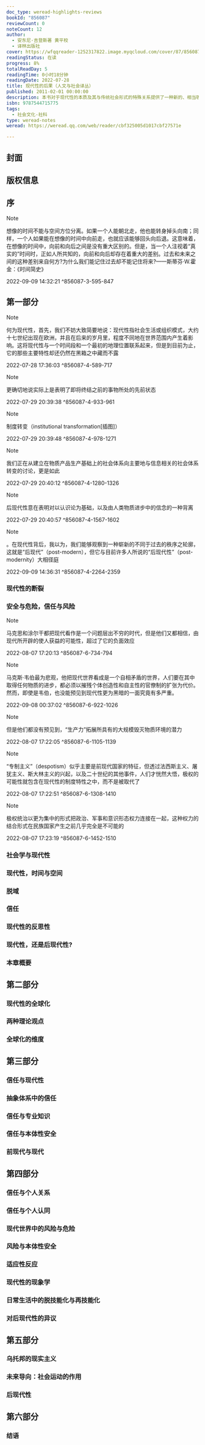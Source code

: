 ```yaml
---
doc_type: weread-highlights-reviews
bookId: "856087"
reviewCount: 0
noteCount: 12
author:
  - 安东尼·吉登斯著 黄平校
  - 译林出版社
cover: https://wfqqreader-1252317822.image.myqcloud.com/cover/87/856087/t7_856087.jpg
readingStatus: 在读
progress: 8%
totalReadDay: 5
readingTime: 0小时18分钟
readingDate: 2022-07-28
title: 现代性的后果（人文与社会译丛）
published: 2011-02-01 00:00:00
description: 本书对于现代性的本质及其与传统社会形式的特殊关系提供了一种新的、相当吸引人的视角。吉登斯以一种杰出的方式，吸收了自古典社会学家以来的社会思想传统，并且让不同的理论家们作为对手相互竞争，从而确立自己的观点。他的理论不仅建立在整个传统之上，而且建立在自己的早期著作之上。
isbn: 9787544715775
tags:
  - 社会文化-社科
type: weread-notes
weread: https://weread.qq.com/web/reader/cbf325005d1017cbf27571e

---
```



## 封面

## 版权信息

## 序

> [!NOTE] 
> 想像的时间不能与空间方位分离。如果一个人能朝北走，他也能转身掉头向南；同样，一个人如果能在想像的时间中向前走，也就应该能够回头向后退。这意味着，在想像的时间中，向前和向后之间是没有重大区别的。但是，当一个人注视着“真实的”时间时，正如人所共知的，向前和向后却存在着重大的差别。过去和未来之间的这种差别来自何方?为什么我们能记住过去却不能记住将来?——斯蒂芬·W.霍金：《时间简史》
> 
> 2022-09-09 14:32:21 ^856087-3-595-847

## 第一部分

> [!NOTE] 
> 何为现代性，首先，我们不妨大致简要地说：现代性指社会生活或组织模式，大约十七世纪出现在欧洲，并且在后来的岁月里，程度不同地在世界范围内产生着影响。这将现代性与一个时间段和一个最初的地理位置联系起来，但是到目前为止，它的那些主要特性却还仍然在黑箱之中藏而不露
> 
> 2022-07-28 17:36:03 ^856087-4-589-717

> [!NOTE] 
> 更确切地说实际上是表明了即将终结之前的事物所处的先前状态
> 
> 2022-07-29 20:39:38 ^856087-4-933-961

> [!NOTE] 
> 制度转变（institutional transformation[插图]）
> 
> 2022-07-29 20:39:48 ^856087-4-978-1271

> [!NOTE] 
> 我们正在从建立在物质产品生产基础上的社会体系向主要地与信息相关的社会体系转变的讨论，更是如此
> 
> 2022-07-29 20:40:12 ^856087-4-1280-1326

> [!NOTE] 
> 后现代性意在表明对以认识论为基础，以及由人类物质进步中的信念的一种背离
> 
> 2022-07-29 20:40:57 ^856087-4-1567-1602

> [!NOTE] 
> 。在现代性背后，我以为，我们能够观察到一种崭新的不同于过去的秩序之轮廓，这就是“后现代”（post-modern），但它与目前许多人所说的“后现代性”（post-modernity）大相径庭
> 
> 2022-09-09 14:36:31 ^856087-4-2264-2359

### 现代性的断裂

### 安全与危险，信任与风险

> [!NOTE] 
> 马克思和涂尔干都把现代看作是一个问题层出不穷的时代，但是他们又都相信，由现代所开辟的使人获益的可能性，超过了它的负面效应
> 
> 2022-08-07 17:20:13 ^856087-6-734-794

> [!NOTE] 
> 马克斯·韦伯最为悲观，他把现代世界看成是一个自相矛盾的世界，人们要在其中取得任何物质的进步，都必须以摧残个体创造性和自主性的官僚制的扩张为代价。然而，即使是韦伯，也没能预见到现代性更为黑暗的一面究竟有多严重。
> 
> 2022-09-08 00:37:02 ^856087-6-922-1026

> [!NOTE] 
> 但是他们都没有预见到，“生产力”拓展所具有的大规模毁灭物质环境的潜力
> 
> 2022-08-07 17:22:05 ^856087-6-1105-1139

> [!NOTE] 
> “专制主义”（despotism）似乎主要是前现代国家的特征，但透过法西斯主义、屠犹主义、斯大林主义的兴起，以及二十世纪的其他事件，人们才恍然大悟，极权的可能性就包含在现代性的制度特性之中，而不是被取代了
> 
> 2022-08-07 17:22:51 ^856087-6-1308-1410

> [!NOTE] 
> 极权统治以更为集中的形式把政治、军事和意识形态权力连接在一起，这种权力的结合形式在民族国家产生之前几乎完全是不可能的
> 
> 2022-08-07 17:23:19 ^856087-6-1452-1510

### 社会学与现代性

### 现代性，时间与空间

### 脱域

### 信任

### 现代性的反思性

### 现代性，还是后现代性?

### 本章概要

## 第二部分

### 现代性的全球化

### 两种理论观点

### 全球化的维度

## 第三部分

### 信任与现代性

### 抽象体系中的信任

### 信任与专业知识

### 信任与本体性安全

### 前现代与现代

## 第四部分

### 信任与个人关系

### 信任与个人认同

### 现代世界中的风险与危险

### 风险与本体性安全

### 适应性反应

### 现代性的现象学

### 日常生活中的脱技能化与再技能化

### 对后现代性的异议

## 第五部分

### 乌托邦的现实主义

### 未来导向：社会运动的作用

### 后现代性

## 第六部分

### 结语

